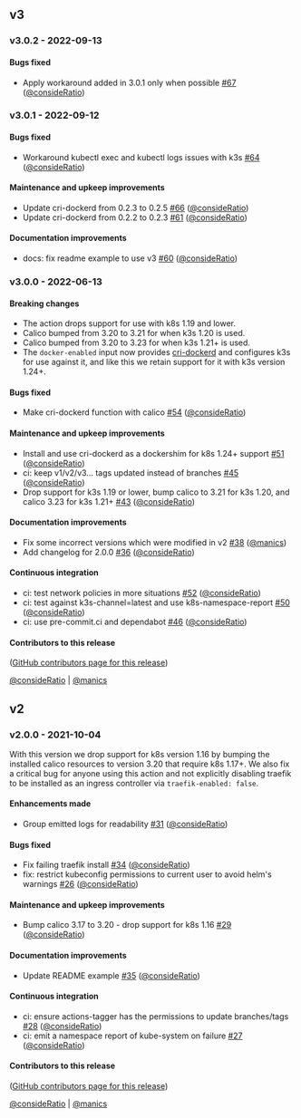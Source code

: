 ## v3

### v3.0.2 - 2022-09-13

#### Bugs fixed

- Apply workaround added in 3.0.1 only when possible [#67](https://github.com/jupyterhub/action-k3s-helm/pull/67) ([@consideRatio](https://github.com/consideRatio))

### v3.0.1 - 2022-09-12

#### Bugs fixed

- Workaround kubectl exec and kubectl logs issues with k3s [#64](https://github.com/jupyterhub/action-k3s-helm/pull/64) ([@consideRatio](https://github.com/consideRatio))

#### Maintenance and upkeep improvements

- Update cri-dockerd from 0.2.3 to 0.2.5 [#66](https://github.com/jupyterhub/action-k3s-helm/pull/66) ([@consideRatio](https://github.com/consideRatio))
- Update cri-dockerd from 0.2.2 to 0.2.3 [#61](https://github.com/jupyterhub/action-k3s-helm/pull/61) ([@consideRatio](https://github.com/consideRatio))

#### Documentation improvements

- docs: fix readme example to use v3 [#60](https://github.com/jupyterhub/action-k3s-helm/pull/60) ([@consideRatio](https://github.com/consideRatio))

### v3.0.0 - 2022-06-13

#### Breaking changes

- The action drops support for use with k8s 1.19 and lower.
- Calico bumped from 3.20 to 3.21 for when k3s 1.20 is used.
- Calico bumped from 3.20 to 3.23 for when k3s 1.21+ is used.
- The `docker-enabled` input now provides
  [cri-dockerd](https://github.com/Mirantis/cri-dockerd) and configures k3s for
  use against it, and like this we retain support for it with k3s version 1.24+.

#### Bugs fixed

- Make cri-dockerd function with calico [#54](https://github.com/jupyterhub/action-k3s-helm/pull/54) ([@consideRatio](https://github.com/consideRatio))

#### Maintenance and upkeep improvements

- Install and use cri-dockerd as a dockershim for k8s 1.24+ support [#51](https://github.com/jupyterhub/action-k3s-helm/pull/51) ([@consideRatio](https://github.com/consideRatio))
- ci: keep v1/v2/v3... tags updated instead of branches [#45](https://github.com/jupyterhub/action-k3s-helm/pull/45) ([@consideRatio](https://github.com/consideRatio))
- Drop support for k3s 1.19 or lower, bump calico to 3.21 for k3s 1.20, and calico 3.23 for k3s 1.21+ [#43](https://github.com/jupyterhub/action-k3s-helm/pull/43) ([@consideRatio](https://github.com/consideRatio))

#### Documentation improvements

- Fix some incorrect versions which were modified in v2 [#38](https://github.com/jupyterhub/action-k3s-helm/pull/38) ([@manics](https://github.com/manics))
- Add changelog for 2.0.0 [#36](https://github.com/jupyterhub/action-k3s-helm/pull/36) ([@consideRatio](https://github.com/consideRatio))

#### Continuous integration

- ci: test network policies in more situations [#52](https://github.com/jupyterhub/action-k3s-helm/pull/52) ([@consideRatio](https://github.com/consideRatio))
- ci: test against k3s-channel=latest and use k8s-namespace-report [#50](https://github.com/jupyterhub/action-k3s-helm/pull/50) ([@consideRatio](https://github.com/consideRatio))
- ci: use pre-commit.ci and dependabot [#46](https://github.com/jupyterhub/action-k3s-helm/pull/46) ([@consideRatio](https://github.com/consideRatio))

#### Contributors to this release

([GitHub contributors page for this release](https://github.com/jupyterhub/action-k3s-helm/graphs/contributors?from=2021-10-05&to=2022-06-13&type=c))

[@consideRatio](https://github.com/search?q=repo%3Ajupyterhub%2Faction-k3s-helm+involves%3AconsideRatio+updated%3A2021-10-05..2022-06-13&type=Issues) | [@manics](https://github.com/search?q=repo%3Ajupyterhub%2Faction-k3s-helm+involves%3Amanics+updated%3A2021-10-05..2022-06-13&type=Issues)

## v2

### v2.0.0 - 2021-10-04

With this version we drop support for k8s version 1.16 by bumping the installed
calico resources to version 3.20 that require k8s 1.17+. We also fix a critical
bug for anyone using this action and not explicitly disabling traefik to be
installed as an ingress controller via `traefik-enabled: false`.

#### Enhancements made

- Group emitted logs for readability [#31](https://github.com/jupyterhub/action-k3s-helm/pull/31) ([@consideRatio](https://github.com/consideRatio))

#### Bugs fixed

- Fix failing traefik install [#34](https://github.com/jupyterhub/action-k3s-helm/pull/34) ([@consideRatio](https://github.com/consideRatio))
- fix: restrict kubeconfig permissions to current user to avoid helm's warnings [#26](https://github.com/jupyterhub/action-k3s-helm/pull/26) ([@consideRatio](https://github.com/consideRatio))

#### Maintenance and upkeep improvements

- Bump calico 3.17 to 3.20 - drop support for k8s 1.16 [#29](https://github.com/jupyterhub/action-k3s-helm/pull/29) ([@consideRatio](https://github.com/consideRatio))

#### Documentation improvements

- Update README example [#35](https://github.com/jupyterhub/action-k3s-helm/pull/35) ([@consideRatio](https://github.com/consideRatio))

#### Continuous integration

- ci: ensure actions-tagger has the permissions to update branches/tags [#28](https://github.com/jupyterhub/action-k3s-helm/pull/28) ([@consideRatio](https://github.com/consideRatio))
- ci: emit a namespace report of kube-system on failure [#27](https://github.com/jupyterhub/action-k3s-helm/pull/27) ([@consideRatio](https://github.com/consideRatio))

#### Contributors to this release

([GitHub contributors page for this release](https://github.com/jupyterhub/action-k3s-helm/graphs/contributors?from=2021-01-15&to=2021-10-04&type=c))

[@consideRatio](https://github.com/search?q=repo%3Ajupyterhub%2Faction-k3s-helm+involves%3AconsideRatio+updated%3A2021-01-15..2021-10-04&type=Issues) | [@manics](https://github.com/search?q=repo%3Ajupyterhub%2Faction-k3s-helm+involves%3Amanics+updated%3A2021-01-15..2021-10-04&type=Issues)
